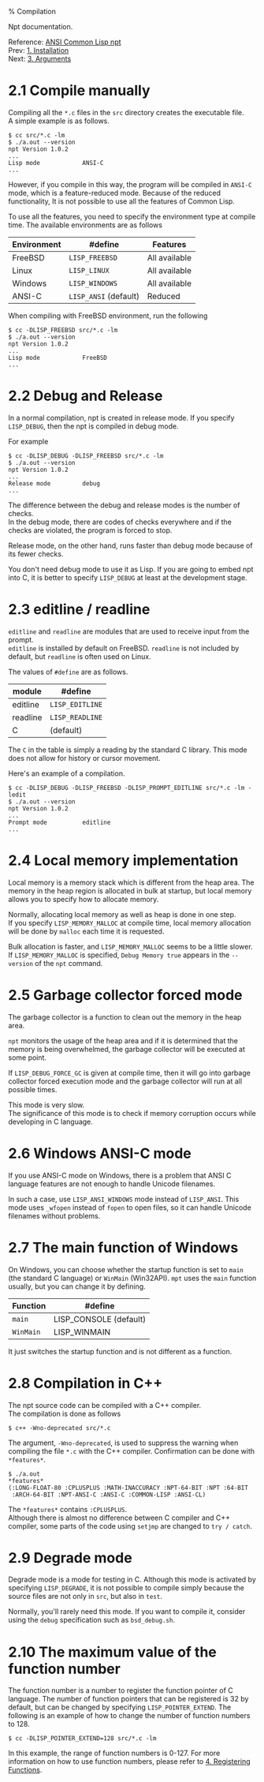 % Compilation

Npt documentation.

Reference: [ANSI Common Lisp npt](index.html)  
Prev: [1. Installation](A1_Install.html)  
Next: [3. Arguments](A3_Arguments.html)


# 2.1 Compile manually

Compiling all the `*.c` files in the `src` directory creates the executable file.  
A simple example is as follows.

```
$ cc src/*.c -lm
$ ./a.out --version
npt Version 1.0.2
...
Lisp mode            ANSI-C
...
```

However, if you compile in this way,
the program will be compiled in `ANSI-C` mode,
which is a feature-reduced mode.
Because of the reduced functionality,
It is not possible to use all the features of Common Lisp.

To use all the features, you need to specify the environment type at compile time.
The available environments are as follows

| Environment| #define | Features |
| --- | --- | --- |
| FreeBSD | `LISP_FREEBSD` | All available |
| Linux | `LISP_LINUX` | All available |
| Windows | `LISP_WINDOWS` | All available |
| ANSI-C | `LISP_ANSI` (default) | Reduced |

When compiling with FreeBSD environment, run the following

```
$ cc -DLISP_FREEBSD src/*.c -lm
$ ./a.out --version
npt Version 1.0.2
...
Lisp mode            FreeBSD
...
```


# 2.2 Debug and Release

In a normal compilation, npt is created in release mode.
If you specify `LISP_DEBUG`, then the npt is compiled in debug mode.

For example

```
$ cc -DLISP_DEBUG -DLISP_FREEBSD src/*.c -lm
$ ./a.out --version
npt Version 1.0.2
...
Release mode         debug
...
```

The difference between the debug and release modes is the number of checks.  
In the debug mode, there are codes of checks everywhere
and if the checks are violated, the program is forced to stop.

Release mode, on the other hand,
runs faster than debug mode because of its fewer checks.

You don't need debug mode to use it as Lisp.
If you are going to embed npt into C,
it is better to specify `LISP_DEBUG` at least at the development stage.


# 2.3 editline / readline

`editline` and `readline` are modules
that are used to receive input from the prompt.  
`editline` is installed by default on FreeBSD.
`readline` is not included by default, but `readline` is often used on Linux.

The values of `#define` are as follows.

| module | #define |
| --- | --- |
| editline | `LISP_EDITLINE` |
| readline | `LISP_READLINE` |
| C | (default) |

The `C` in the table is simply a reading by the standard C library.
This mode does not allow for history or cursor movement.

Here's an example of a compilation.

```
$ cc -DLISP_DEBUG -DLISP_FREEBSD -DLISP_PROMPT_EDITLINE src/*.c -lm -ledit
$ ./a.out --version
npt Version 1.0.2
...
Prompt mode          editline
...
```


# 2.4 Local memory implementation

Local memory is a memory stack which is different from the heap area.
The memory in the heap region is allocated in bulk at startup,
but local memory allows you to specify how to allocate memory.

Normally, allocating local memory as well as heap is done in one step.  
If you specify `LISP_MEMORY_MALLOC` at compile time,
local memory allocation will be done by `malloc` each time it is requested.

Bulk allocation is faster,
and `LISP_MEMORY_MALLOC` seems to be a little slower.  
If `LISP_MEMORY_MALLOC` is specified,
`Debug Memory true` appears in the `--version` of the `npt` command.


# 2.5 Garbage collector forced mode

The garbage collector is a function to clean out the memory in the heap area.

`npt` monitors the usage of the heap area and
if it is determined that the memory is being overwhelmed,
the garbage collector will be executed at some point.

If `LISP_DEBUG_FORCE_GC` is given at compile time,
then it will go into garbage collector forced execution mode and
the garbage collector will run at all possible times.

This mode is very slow.  
The significance of this mode is to check
if memory corruption occurs while developing in C language.


# 2.6 Windows ANSI-C mode

If you use ANSI-C mode on Windows,
there is a problem that ANSI C language features are
not enough to handle Unicode filenames.

In such a case, use `LISP_ANSI_WINDOWS` mode instead of `LISP_ANSI`.
This mode uses `_wfopen` instead of `fopen` to open files,
so it can handle Unicode filenames without problems.


# 2.7 The main function of Windows

On Windows, you can choose whether the startup function is set to `main` (the standard C language) or `WinMain` (Win32API).
`mpt` uses the `main` function usually, but you can change it by defining.


| Function | #define |
| --- | --- |
| `main` | LISP_CONSOLE (default) |
| `WinMain` | LISP_WINMAIN |

It just switches the startup function and is not different as a function.


# 2.8 Compilation in C++


The npt source code can be compiled with a C++ compiler.  
The compilation is done as follows

```
$ c++ -Wno-deprecated src/*.c
```

The argument, `-Wno-deprecated`, is used to suppress the warning
when compiling the file `*.c` with the C++ compiler.
Confirmation can be done with `*features*`.

```
$ ./a.out
*features*
(:LONG-FLOAT-80 :CPLUSPLUS :MATH-INACCURACY :NPT-64-BIT :NPT :64-BIT
 :ARCH-64-BIT :NPT-ANSI-C :ANSI-C :COMMON-LISP :ANSI-CL)
```

The `*features*` contains `:CPLUSPLUS`.  
Although there is almost no difference between C compiler and C++ compiler,
some parts of the code using `setjmp` are changed to `try / catch`.


# 2.9 Degrade mode

Degrade mode is a mode for testing in C.
Although this mode is activated by specifying `LISP_DEGRADE`,
it is not possible to compile simply
because the source files are not only in `src`, but also in `test`.

Normally, you'll rarely need this mode.
If you want to compile it, consider using the `debug`
specification such as `bsd_debug.sh`.


# 2.10 The maximum value of the function number

The function number is a number to register the function pointer of C language.
The number of function pointers that can be registered is 32 by default,
but can be changed by specifying `LISP_POINTER_EXTEND`.
The following is an example of how to change
the number of function numbers to 128.

```
$ cc -DLISP_POINTER_EXTEND=128 src/*.c -lm
```

In this example, the range of function numbers is 0-127.
For more information on how to use function numbers, please refer to
[4. Registering Functions](B4_Registering.html).

